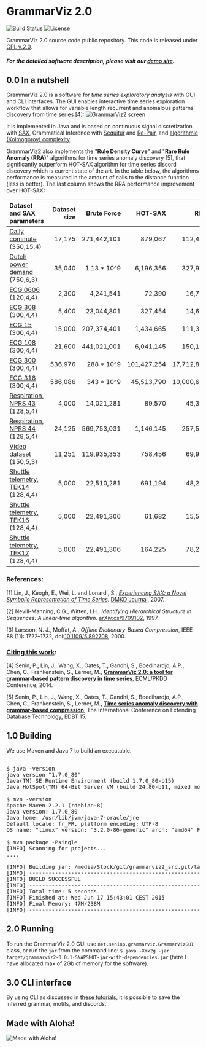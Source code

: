 GrammarViz 2.0
==========
[![Build Status](https://travis-ci.org/GrammarViz2/grammarviz2_src.svg?branch=master)](https://travis-ci.org/GrammarViz2/grammarviz2_src)
[![License](http://img.shields.io/:license-gpl2-green.svg)](http://www.gnu.org/licenses/gpl-2.0.html)

GrammarViz 2.0 source code public repository. This code is released under [GPL v.2.0](https://www.gnu.org/licenses/old-licenses/gpl-2.0.en.html).

##### For the detailed software description, please visit our [demo site](http://grammarviz2.github.io/grammarviz2_site).

0.0 In a nutshell
------------
GrammarViz 2.0 is a software for *time series exploratory analysis* with GUI and CLI interfaces. The GUI enables interactive time series exploration workflow that allows for variable length recurrent and anomalous patterns discovery from time series [4]:
![GrammarViz2 screen](https://raw.githubusercontent.com/GrammarViz2/grammarviz2_src/master/src/resources/assets/screen.png)

It is implemented in Java and is based on continuous signal discretization with [SAX](https://github.com/jMotif/SAX), Grammatical Inference with [Sequitur](https://github.com/jMotif/GI) and [Re-Pair](https://github.com/jMotif/GI), and [algorithmic (Kolmogorov) complexity](https://en.wikipedia.org/wiki/Kolmogorov_complexity). 

GrammarViz2 also implements the "**Rule Density Curve**" and "**Rare Rule Anomaly (RRA)**" algorithms for time series anomaly discovery [5], that significantly outperform HOT-SAX algorithm for time series discord discovery  which is current state of the art. In the table below, the algorithms performance is measured in the amount of calls to the distance function (less is better). The last column shows the RRA performance improvement over HOT-SAX:

| Dataset and SAX parameters         | Dataset size    | Brute Force          | HOT-SAX     | RRA        | Reduction |
|:-----------------------------------|--------:|---------------------:|------------:|-----------:|------:|
| [Daily commute](https://raw.githubusercontent.com/GrammarViz2/grammarviz2_src/master/data/anomaly_pruned_hilbert_curve_4Sequitur.csv) (350,15,4)           | 17,175  | 271,442,101          | 879,067     | 112,405    | 87.2% |
| [Dutch power demand](https://raw.githubusercontent.com/GrammarViz2/grammarviz2_src/master/data/dutch_power_demand.txt) (750,6,3)       | 35,040  | 1.13 * 10^9          | 6,196,356   | 327,950    | 95.7% |
| [ECG 0606](https://raw.githubusercontent.com/GrammarViz2/grammarviz2_src/master/data/ecg0606_1.csv) (120,4,4)                 | 2,300   | 4,241,541            | 72,390      | 16,717     | 76.9% |
| [ECG 308](https://raw.githubusercontent.com/GrammarViz2/grammarviz2_src/master/data/stdb_308_0.txt) (300,4,4)                  | 5,400   | 23,044,801           | 327,454     | 14,655     | 95.5% |
| [ECG 15](https://raw.githubusercontent.com/GrammarViz2/grammarviz2_src/master/data/chfdbchf15_1.csv) (300,4,4)                   | 15,000  | 207,374,401          | 1,434,665   | 111,348    | 92.2% |
| [ECG 108](https://raw.githubusercontent.com/GrammarViz2/grammarviz2_src/master/data/mitdbx_mitdbx_108_1.txt) (300,4,4)                  | 21,600  | 441,021,001          | 6,041,145   | 150,184    | 97.5% |
| [ECG 300](https://raw.githubusercontent.com/GrammarViz2/grammarviz2_src/master/data/300_signal1.txt) (300,4,4)                  | 536,976 | 288 * 10^9           | 101,427,254 | 17,712,845 | 82.6% |
| [ECG 318](https://raw.githubusercontent.com/GrammarViz2/grammarviz2_src/master/data/318_signal1.txt) (300,4,4)                  | 586,086 | 343 * 10^9           | 45,513,790  | 10,000,632 | 78.0% |
| [Respiration, NPRS 43](https://raw.githubusercontent.com/GrammarViz2/grammarviz2_src/master/data/nprs43.txt) (128,5,4)     | 4,000   | 14,021,281           | 89,570      | 45,352     | 49.3% |
| [Respiration, NPRS 44](https://raw.githubusercontent.com/GrammarViz2/grammarviz2_src/master/data/nprs44.txt) (128,5,4)     | 24,125  | 569,753,031          | 1,146,145   | 257,529    | 77.5% |
| [Video dataset](https://raw.githubusercontent.com/GrammarViz2/grammarviz2_src/master/data/ann_gun_CentroidA1.csv) (150,5,3)      | 11,251  | 119,935,353          | 758,456     | 69,910     | 90.8% |
| [Shuttle telemetry, TEK14](https://raw.githubusercontent.com/GrammarViz2/grammarviz2_src/master/data/TEK14.txt) (128,4,4) | 5,000   | 22,510,281           | 691,194     | 48,226     | 93.0% |
| [Shuttle telemetry, TEK16](https://raw.githubusercontent.com/GrammarViz2/grammarviz2_src/master/data/TEK16.txt) (128,4,4) | 5,000   | 22,491,306           | 61,682      | 15,573     | 74.8% |
| [Shuttle telemetry, TEK17](https://raw.githubusercontent.com/GrammarViz2/grammarviz2_src/master/data/TEK17.txt) (128,4,4) | 5,000   | 22,491,306           | 164,225     | 78,211     | 52.4% |


### References:

[1] Lin, J., Keogh, E., Wei, L. and Lonardi, S., [*Experiencing SAX: a Novel Symbolic Representation of Time Series*](http://cs.gmu.edu/~jessica/SAX_DAMI_preprint.pdf). [DMKD Journal](http://link.springer.com/article/10.1007%2Fs10618-007-0064-z), 2007.

[2] Nevill-Manning, C.G., Witten, I.H., *Identifying Hierarchical Structure in Sequences: A linear-time algorithm.* [arXiv:cs/9709102](http://arxiv.org/abs/cs/9709102), 1997.

[3] Larsson, N. J., Moffat, A., *Offline Dictionary-Based Compression*, IEEE 88 (11): 1722–1732, doi:[10.1109/5.892708](http://ieeexplore.ieee.org/xpl/articleDetails.jsp?arnumber=892708), 2000.

### [Citing this work](https://raw.githubusercontent.com/GrammarViz2/grammarviz2_src/master/citation.bib):

[4] Senin, P., Lin, J., Wang, X., Oates, T., Gandhi, S., Boedihardjo, A.P., Chen, C., Frankenstein, S., Lerner, M.,  [**GrammarViz 2.0: a tool for grammar-based pattern discovery in time series**](http://www2.hawaii.edu/~senin/assets/papers/grammarviz2.pdf), ECML/PKDD Conference, 2014.

[5] Senin, P., Lin, J., Wang, X., Oates, T., Gandhi, S., Boedihardjo, A.P., Chen, C., Frankenstein, S., Lerner, M.,  [**Time series anomaly discovery with grammar-based compression**](https://csdl-techreports.googlecode.com/svn/trunk/techreports/2014/14-05/14-05.pdf), The International Conference on Extending Database Technology, EDBT 15.

1.0 Building
------------

We use Maven and Java 7 to build an executable.

<pre>

$ java -version
java version "1.7.0_80"
Java(TM) SE Runtime Environment (build 1.7.0_80-b15)
Java HotSpot(TM) 64-Bit Server VM (build 24.80-b11, mixed mode)

$ mvn -version
Apache Maven 2.2.1 (rdebian-8)
Java version: 1.7.0_80
Java home: /usr/lib/jvm/java-7-oracle/jre
Default locale: fr_FR, platform encoding: UTF-8
OS name: "linux" version: "3.2.0-86-generic" arch: "amd64" Family: "unix"

$ mvn package -Psingle
[INFO] Scanning for projects...
....

[INFO] Building jar: /media/Stock/git/grammarviz2_src.git/target/grammarviz2-0.0.1-SNAPSHOT-jar-with-dependencies.jar
[INFO] ------------------------------------------------------------------------
[INFO] BUILD SUCCESSFUL
[INFO] ------------------------------------------------------------------------
[INFO] Total time: 5 seconds
[INFO] Finished at: Wed Jun 17 15:43:01 CEST 2015
[INFO] Final Memory: 47M/238M
[INFO] ------------------------------------------------------------------------
</pre>

2.0 Running
------------
To run the GrammarViz 2.0 GUI use `net.seninp.grammarviz.GrammarVizGUI` class, or run the `jar` from the command line: `$ java -Xmx2g -jar target/grammarviz2-0.0.1-SNAPSHOT-jar-with-dependencies.jar` (here I have allocated max of 2Gb of memory for the software).

3.0 CLI interface
------------
By using CLI as discussed in [these tutorials](http://grammarviz2.github.io/grammarviz2_site/experiences/), it is possible to save the inferred grammar, motifs, and discords.

## Made with Aloha!
![Made with Aloha!](https://raw.githubusercontent.com/GrammarViz2/grammarviz2_src/master/src/resources/assets/aloha.jpg)

